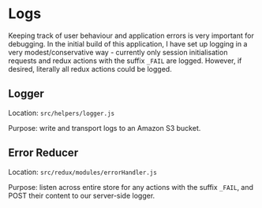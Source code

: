 # Logs

Keeping track of user behaviour and application errors is very important for debugging. In the initial build of this application, I have set up logging in a very modest/conservative way - currently only session initialisation requests and redux actions with the suffix `_FAIL` are logged. However, if desired, literally all redux actions could be logged.

## Logger

Location: `src/helpers/logger.js`

Purpose: write and transport logs to an Amazon S3 bucket.

## Error Reducer

Location: `src/redux/modules/errorHandler.js`

Purpose: listen across entire store for any actions with the suffix `_FAIL`, and POST their content to our server-side logger.
